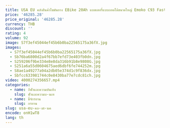 ```yaml
---
title: USA EU คลังสินค้าไขมันยาง EBike 20Ah แบตเตอรี่แบบถอดได้ขนาดใหญ่ Emoko C93 Fast ไฟฟ้าจักรยาน
price: '46285.28'
price_original: '46285.28'
currency: THB
discount: ''
rating: 4
volume: 92
image: S7f3ef45044ef45b6b0ba22565175a36fX.jpg
images:
  - S7f3ef45044ef45b6b0ba22565175a36fX.jpg
  - Sb76ba6800d2a4f67bb7efd73e403fb0dn.jpg
  - S259206f9be334e8e8da316b91b8e9808G.jpg
  - S251a6a55d0604675aed6dbf6fe744252m.jpg
  - S8ae1a49277a94a2db05e374d1c9f836dx.jpg
  - Sbfcc633981744c0e8430ba77e7cdc81ch.jpg
video: 4000274356657.mp4
categories:
  - name: กีฬาและความบันเทิง
    slug: ฬาและความบ-นเท
  - name: ขี่จักรยาน
    slug: กรยาน
slug: usa-eu-คล-งส-นค
encode: onH1wT8
lang: th
---
```

  